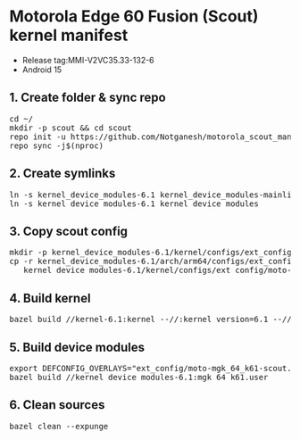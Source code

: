 # Motorola Edge 60 Fusion (Scout) kernel manifest
- Release tag:MMI-V2VC35.33-132-6
- Android 15

## 1. Create folder & sync repo
<pre>cd ~/
mkdir -p scout && cd scout
repo init -u https://github.com/Notganesh/motorola_scout_manifest -m default.xml
repo sync -j$(nproc)</pre>

## 2. Create symlinks
<pre>ln -s kernel_device_modules-6.1 kernel_device_modules-mainline
ln -s kernel_device_modules-6.1 kernel_device_modules</pre>

## 3. Copy scout config
<pre>mkdir -p kernel_device_modules-6.1/kernel/configs/ext_config
cp -r kernel_device_modules-6.1/arch/arm64/configs/ext_config/moto-mgk_64_k61-scout.config \
   kernel_device_modules-6.1/kernel/configs/ext_config/moto-mgk_64_k61-scout.config</pre>

## 4. Build kernel
<pre>bazel build //kernel-6.1:kernel --//:kernel_version=6.1 --//:internal_config=true</pre>

## 5. Build device modules
<pre>export DEFCONFIG_OVERLAYS="ext_config/moto-mgk_64_k61-scout.config"
bazel build //kernel_device_modules-6.1:mgk_64_k61.user</pre>

## 6. Clean sources
<pre>bazel clean --expunge </pre>
